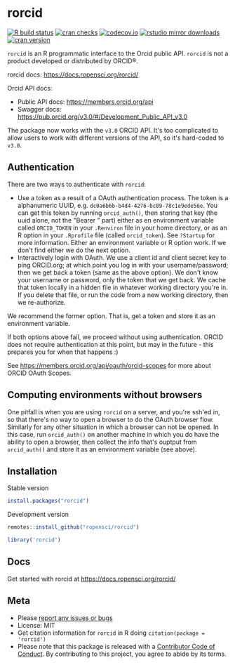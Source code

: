 rorcid
======



<!-- badges: start -->
[![R build status](https://github.com/ropensci/rorcid/workflows/R-CMD-check/badge.svg)](https://github.com/ropensci/rorcid/actions)
[![cran checks](https://cranchecks.info/badges/worst/rorcid)](https://cranchecks.info/pkgs/rorcid)
[![codecov.io](https://codecov.io/github/ropensci/rorcid/coverage.svg?branch=master)](https://codecov.io/github/ropensci/rorcid?branch=master)
[![rstudio mirror downloads](https://cranlogs.r-pkg.org/badges/rorcid?color=2ED968)](https://github.com/r-hub/cranlogs.app)
[![cran version](https://www.r-pkg.org/badges/version/rorcid)](https://cran.r-project.org/package=rorcid)
<!-- badges: end -->

`rorcid` is an R programmatic interface to the Orcid public API. `rorcid` is not a product developed or distributed by ORCID®.

rorcid docs: <https://docs.ropensci.org/rorcid/>

Orcid API docs:

* Public API docs: <https://members.orcid.org/api>
* Swagger docs: <https://pub.orcid.org/v3.0/#/Development_Public_API_v3.0>

The package now works with the `v3.0` ORCID API. It's too complicated to allow users to work with different versions of the API, so it's hard-coded to `v3.0`.

## Authentication

There are two ways to authenticate with `rorcid`:

- Use a token as a result of a OAuth authentication process. The token
is a alphanumeric UUID, e.g. `dc0a6b6b-b4d4-4276-bc89-78c1e9ede56e`. You
can get this token by running `orcid_auth()`, then storing that key
(the uuid alone, not the "Bearer " part) either as en environment
variable called `ORCID_TOKEN` in your `.Renviron` file in your home directory,
or as an R option in your `.Rprofile` file (called `orcid_token`).
See `?Startup` for more information.
Either an environment variable or R option work. If we don't find
either we do the next option.
- Interactively login with OAuth. We use a client id and client secret 
key to ping ORCID.org; at which point you log in with your username/password; 
then we get back a token (same as the above option). We don't know your 
username or password, only the token that we get back. We cache that 
token locally in a hidden file in whatever working directory you're in. 
If you delete that file, or run the code from a new working directory, 
then we re-authorize.

We recommend the former option. That is, get a token and store it as an
environment variable.

If both options above fail, we proceed without using authentication.
ORCID does not require authentication at this point, but may in the future -
this prepares you for when that happens :)

See <https://members.orcid.org/api/oauth/orcid-scopes> for more about ORCID 
OAuth Scopes.

## Computing environments without browsers

One pitfall is when you are using `rorcid` on a server, and you're ssh'ed
in, so that there's no way to open a browser to do the OAuth browser
flow. Similarly for any other situation in which a browser can not be
opened. In this case, run `orcid_auth()` on another machine in which you do
have the ability to open a browser, then collect the info that's ouptput
from `orcid_auth()` and store it as an environment variable (see above).

## Installation

Stable version


```r
install.packages("rorcid")
```

Development version


```r
remotes::install_github("ropensci/rorcid")
```


```r
library('rorcid')
```

## Docs

Get started with rorcid at <https://docs.ropensci.org/rorcid/>

## Meta

* Please [report any issues or bugs](https://github.com/ropensci/rorcid/issues)
* License: MIT
* Get citation information for `rorcid` in R doing `citation(package = 'rorcid')`
* Please note that this package is released with a [Contributor Code of Conduct](https://ropensci.org/code-of-conduct/). By contributing to this project, you agree to abide by its terms.
